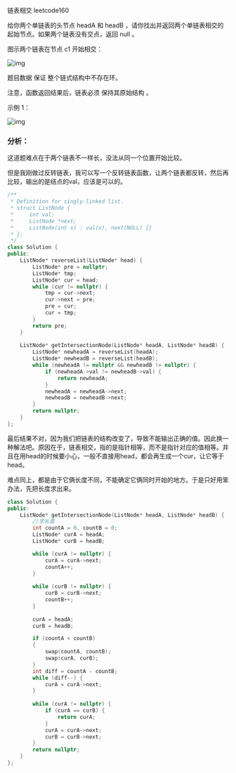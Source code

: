 链表相交 leetcode160

给你两个单链表的头节点 headA 和 headB ，请你找出并返回两个单链表相交的起始节点。如果两个链表没有交点，返回 null 。

图示两个链表在节点 c1 开始相交：

![img](https://code-thinking-1253855093.file.myqcloud.com/pics/20211219221657.png)

题目数据 保证 整个链式结构中不存在环。

注意，函数返回结果后，链表必须 保持其原始结构 。

示例 1：

![img](https://code-thinking-1253855093.file.myqcloud.com/pics/20211219221723.png)

### 分析：

这道题难点在于两个链表不一样长，没法从同一个位置开始比较。

但是我刚做过反转链表，我可以写一个反转链表函数，让两个链表都反转，然后再比较，输出的是结点的val，应该是可以的。

```cpp
/**
 * Definition for singly-linked list.
 * struct ListNode {
 *     int val;
 *     ListNode *next;
 *     ListNode(int x) : val(x), next(NULL) {}
 * };
 */
class Solution {
public:
    ListNode* reverseList(ListNode* head) {
        ListNode* pre = nullptr;
        ListNode* tmp;
        ListNode* cur = head;
        while (cur != nullptr) {
            tmp = cur->next;
        	cur->next = pre;
        	pre = cur;
        	cur = tmp;
        }
        return pre;       
    }
    
    ListNode* getIntersectionNode(ListNode* headA, ListNode* headB) {
        ListNode* newheadA = reverseList(headA);
        ListNode* newheadB = reverseList(headB);
        while (newheadA != nullptr && newheadB != nullptr) {
            if (newheadA->val != newheadB->val) {
                return newheadA;
            }
            newheadA = newheadA->next;
            newheadB = newheadB->next;
        }
        return nullptr;
    }
};
```

最后结果不对，因为我们把链表的结构改变了，导致不能输出正确的值。因此换一种解法吧。原因在于，链表相交，指的是指针相等，而不是指针对应的值相等。并且在用head的时候要小心，一般不直接用head，都会再生成一个cur，让它等于head。



难点同上，都是由于它俩长度不同，不能确定它俩同时开始的地方。于是只好用笨办法，先把长度求出来。

```cpp
class Solution {
public:
    ListNode* getIntersectionNode(ListNode* headA, ListNode* headB) {
    	//求长度
        int countA = 0, countB = 0;
        ListNode* curA = headA;
        ListNode* curB = headB;

        while (curA != nullptr) {
            curA = curA->next;
            countA++;
        }
        
        while (curB != nullptr) {
            curB = curB->next;
            countB++;
        }
        
        curA = headA;
        curB = headB;

        if (countA < countB)
        {
            swap(countA, countB);
            swap(curA, curB);
        }
        int diff = countA - countB;
        while (diff--) {
            curA = curA->next;
        }
        
        while (curA != nullptr) {
            if (curA == curB) {
                return curA;
            }
            curA = curA->next;
            curB = curB->next;
        }
        return nullptr;
    }
};

```

